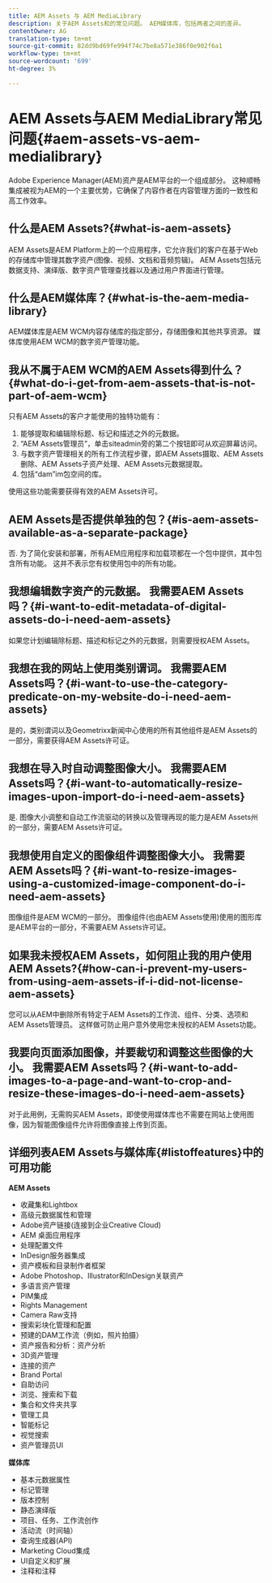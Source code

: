 ```yaml
---
title: AEM Assets 与 AEM MediaLibrary
description: 关于AEM Assets和的常见问题。 AEM媒体库，包括两者之间的差异。
contentOwner: AG
translation-type: tm+mt
source-git-commit: 82dd9bd69fe994f74c7be8a571e386f0e902f6a1
workflow-type: tm+mt
source-wordcount: '699'
ht-degree: 3%

---
```



# AEM Assets与AEM MediaLibrary常见问题{#aem-assets-vs-aem-medialibrary}

Adobe Experience Manager(AEM)资产是AEM平台的一个组成部分。 这种顺畅集成被视为AEM的一个主要优势，它确保了内容作者在内容管理方面的一致性和高工作效率。

## 什么是AEM Assets?{#what-is-aem-assets}

AEM Assets是AEM Platform上的一个应用程序，它允许我们的客户在基于Web的存储库中管理其数字资产(图像、视频、文档和音频剪辑)。 AEM Assets包括元数据支持、演绎版、数字资产管理查找器以及通过用户界面进行管理。

## 什么是AEM媒体库？{#what-is-the-aem-media-library}

AEM媒体库是AEM WCM内容存储库的指定部分，存储图像和其他共享资源。 媒体库使用AEM WCM的数字资产管理功能。

## 我从不属于AEM WCM的AEM Assets得到什么？{#what-do-i-get-from-aem-assets-that-is-not-part-of-aem-wcm}

只有AEM Assets的客户才能使用的独特功能有：

1. 能够提取和编辑除标题、标记和描述之外的元数据。
1. “AEM Assets管理员”，单击siteadmin旁的第二个按钮即可从欢迎屏幕访问。
1. 与数字资产管理相关的所有工作流程步骤，即AEM Assets摄取、AEM Assets删除、AEM Assets子资产处理、AEM Assets元数据提取。
1. 包括“dam”im包空间的库。

使用这些功能需要获得有效的AEM Assets许可。

## AEM Assets是否提供单独的包？{#is-aem-assets-available-as-a-separate-package}

否. 为了简化安装和部署，所有AEM应用程序和加载项都在一个包中提供，其中包含所有功能。 这并不表示您有权使用包中的所有功能。

## 我想编辑数字资产的元数据。 我需要AEM Assets吗？{#i-want-to-edit-metadata-of-digital-assets-do-i-need-aem-assets}

如果您计划编辑除标题、描述和标记之外的元数据，则需要授权AEM Assets。

## 我想在我的网站上使用类别谓词。 我需要AEM Assets吗？{#i-want-to-use-the-category-predicate-on-my-website-do-i-need-aem-assets}

是的，类别谓词以及Geometrixx新闻中心使用的所有其他组件是AEM Assets的一部分，需要获得AEM Assets许可证。

## 我想在导入时自动调整图像大小。 我需要AEM Assets吗？{#i-want-to-automatically-resize-images-upon-import-do-i-need-aem-assets}

是. 图像大小调整和自动工作流驱动的转换以及管理再现的能力是AEM Assets州的一部分，需要AEM Assets许可证。

## 我想使用自定义的图像组件调整图像大小。 我需要AEM Assets吗？{#i-want-to-resize-images-using-a-customized-image-component-do-i-need-aem-assets}

图像组件是AEM WCM的一部分。 图像组件(也由AEM Assets使用)使用的图形库是AEM平台的一部分，不需要AEM Assets许可证。

## 如果我未授权AEM Assets，如何阻止我的用户使用AEM Assets?{#how-can-i-prevent-my-users-from-using-aem-assets-if-i-did-not-license-aem-assets}

您可以从AEM中删除所有特定于AEM Assets的工作流、组件、分类、选项和AEM Assets管理员。 这样做可防止用户意外使用您未授权的AEM Assets功能。

## 我要向页面添加图像，并要裁切和调整这些图像的大小。 我需要AEM Assets吗？{#i-want-to-add-images-to-a-page-and-want-to-crop-and-resize-these-images-do-i-need-aem-assets}

对于此用例，无需购买AEM Assets，即使使用媒体库也不需要在网站上使用图像，因为智能图像组件允许将图像直接上传到页面。

## 详细列表AEM Assets与媒体库{#listoffeatures}中的可用功能

**AEM Assets**

* 收藏集和Lightbox
* 高级元数据属性和管理
* Adobe资产链接(连接到企业Creative Cloud)
* AEM 桌面应用程序
* 处理配置文件
* InDesign服务器集成
* 资产模板和目录制作者框架
* Adobe Photoshop、Illustrator和InDesign关联资产
* 多语言资产管理
* PIM集成
* Rights Management
* Camera Raw支持
* 搜索彩块化管理和配置
* 预建的DAM工作流（例如，照片拍摄）
* 资产报告和分析：资产分析
* 3D资产管理
* 连接的资产
* Brand Portal
* 自助访问
* 浏览、搜索和下载
* 集合和文件夹共享
* 管理工具
* 智能标记
* 视觉搜索
* 资产管理员UI

**媒体库**

* 基本元数据属性
* 标记管理
* 版本控制
* 静态演绎版
* 项目、任务、工作流创作
* 活动流（时间轴）
* 查询生成器(API)
* Marketing Cloud集成
* UI自定义和扩展
* 注释和注释